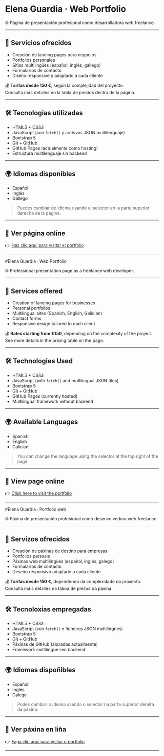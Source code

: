 # Elena Guardia · Web Portfolio

🌐 Página de presentación profesional como desarrolladora web freelance.

---

## 🧩 Servicios ofrecidos

- Creación de landing pages para negocios
- Portfolios personales
- Sitios multilingües (español, inglés, gallego)
- Formularios de contacto
- Diseño responsive y adaptado a cada cliente

💰 **Tarifas desde 150 €**, según la complejidad del proyecto.  
Consulta más detalles en la tabla de precios dentro de la página.

---

## 🛠️ Tecnologías utilizadas

- HTML5 + CSS3
- JavaScript (con `fetch()` y archivos JSON multilenguaje)
- Bootstrap 5
- Git + GitHub
- GitHub Pages (actualmente como hosting)
- Estructura multilenguaje sin backend

---

## 🌍 Idiomas disponibles

- Español
- Inglés
- Gallego

> Puedes cambiar de idioma usando el selector en la parte superior derecha de la página.

---

## 🚀 Ver página online

👉 [Haz clic aquí para visitar el portfolio](https://elenalgm7.github.io/main-page/)

---

#Elena Guardia · Web Portfolio

🌐 Professional presentation page as a freelance web developer.

---

## 🧩 Services offered

- Creation of landing pages for businesses
- Personal portfolios
- Multilingual sites (Spanish, English, Galician)
- Contact forms
- Responsive design tailored to each client

💰 **Rates starting from €150**, depending on the complexity of the project.
See more details in the pricing table on the page.

---

## 🛠️ Technologies Used

- HTML5 + CSS3
- JavaScript (with `fetch()` and multilingual JSON files)
- Bootstrap 5
- Git + GitHub
- GitHub Pages (currently hosted)
- Multilingual framework without backend

---

## 🌍 Available Languages

- Spanish
- English
- Galician

> You can change the language using the selector at the top right of the page.

---

## 🚀 View page online

👉 [Click here to visit the portfolio](https://elenalgm7.github.io/main-page/)

---

#Elena Guardia · Portfolio web

🌐 Páxina de presentación profesional como desenvolvedora web freelance.

---

## 🧩 Servizos ofrecidos

- Creación de páxinas de destino para empresas
- Portfolios persoais
- Páxinas web multilingües (español, inglés, galego)
- Formularios de contacto
- Deseño responsivo adaptado a cada cliente

💰 **Tarifas desde 150 €**, dependendo da complexidade do proxecto.
Consulta máis detalles na táboa de prezos da páxina.

---

## 🛠️ Tecnoloxías empregadas

- HTML5 + CSS3
- JavaScript (con `fetch()` e ficheiros JSON multilingües)
- Bootstrap 5
- Git + GitHub
- Páxinas de GitHub (aloxadas actualmente)
- Framework multilingüe sen backend

---

## 🌍 Idiomas dispoñibles

- Español
- Inglés
- Galego

> Podes cambiar o idioma usando o selector na parte superior dereita da páxina.

---

## 🚀 Ver páxina en liña

👉 [Faga clic aquí para visitar o portfolio](https://elenalgm7.github.io/main-page/)

---

